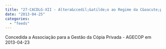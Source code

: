 ```yaml
---
title: "27-CACDLG-XII - Altera&ccedil;&atilde;o ao Regime da C&oacute;pia Privada"
date: "2013-04-25"
categories: 
  - "feeds"
---
```


Concedida a Associação para a Gestão da Cópia Privada - AGECOP em 2013-04-23
